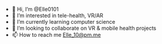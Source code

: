 - 👋 Hi, I’m @Elle0101
- 👀 I’m interested in tele-health, VR/AR
- 🌱 I’m currently learning computer science
- 💞️ I’m looking to collaborate on VR & mobile health projects
- 📫 How to reach me Elle_10@pm.me

<!---
Elle0101/Elle0101 is a ✨ special ✨ repository because its `README.md` (this file) appears on your GitHub profile.
You can click the Preview link to take a look at your changes.
--->
